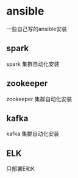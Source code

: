 # ansible
一些自己写的ansible安装

## spark
spark 集群自动化安装

## zookeeper
zookeeper 集群自动化安装

## kafka
kafka 集群自动化安装

## ELK
只部署E和K
